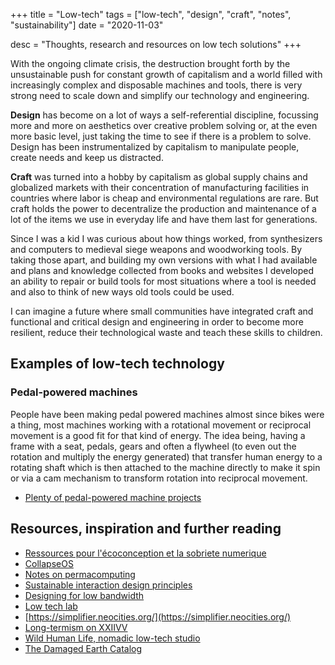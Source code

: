 +++
title = "Low-tech"
tags = ["low-tech", "design", "craft", "notes", "sustainability"]
date = "2020-11-03"

desc = "Thoughts, research and resources on low tech solutions"
+++

With the ongoing climate crisis, the destruction brought forth by the unsustainable push for constant growth of capitalism and a world filled with increasingly complex and disposable machines and tools, there is very strong need to scale down and simplify our technology and engineering.

**Design** has become on a lot of ways a self-referential discipline, focussing more and more on aesthetics over creative problem solving or, at the even more basic level, just taking the time to see if there is a problem to solve. Design has been instrumentalized by capitalism to manipulate people, create needs and keep us distracted.

**Craft** was turned into a hobby by capitalism as global supply chains and globalized markets with their concentration of manufacturing facilities in countries where labor is cheap and environmental regulations are rare. But craft holds the power to decentralize the production and maintenance of a lot of the items we use in everyday life and have them last for generations.

Since I was a kid I was curious about how things worked, from synthesizers and computers to medieval siege weapons and woodworking tools. By taking those apart, and building my own versions with what I had available and plans and knowledge collected from books and websites I developed an ability to repair or build tools for most situations where a tool is needed and also to think of new ways old tools could be used.

I can imagine a future where small communities have integrated craft and functional and critical design and engineering in order to become more resilient, reduce their technological waste and teach these skills to children.

## Examples of low-tech technology

### Pedal-powered machines

People have been making pedal powered machines almost since bikes were a thing, most machines working with a rotational movement or reciprocal movement is a good fit for that kind of energy. The idea being, having a frame with a seat, pedals, gears and often a flywheel (to even out the rotation and multiply the energy generated) that transfer human energy to a rotating shaft which is then attached to the machine directly to make it spin or via a cam mechanism to transform rotation into reciprocal movement.

- [Plenty of pedal-powered machine projects](http://cheminsdefaire.fr/nos-projets/)

## Resources, inspiration and further reading

- [Ressources pour l'écoconception et la sobriete numerique](https://www.pikselkraft.com/les-ressources-pour-l-ecoconception-et-la-sobriete-numerique)
- [CollapseOS](https://collapseos.org/)
- [Notes on permacomputing](http://viznut.fi/texts-en/permacomputing.html)
- [Sustainable interaction design principles](https://branch.climateaction.tech/issues/issue-1/designing-branch-sustainable-interaction-design-principles/)  
- [Designing for low bandwidth](https://diff.wikimedia.org/2017/11/07/designing-for-low-bandwidth/)  
- [Low tech lab](https://wiki.lowtechlab.org/wiki/Accueil)  
- [https://simplifier.neocities.org/](https://simplifier.neocities.org/)  
- [Long-termism on XXIIVV](https://wiki.xxiivv.com/site/longtermism.html)
- [Wild Human Life, nomadic low-tech studio](https://wildhumanlife.fr/)
- [The Damaged Earth Catalog](https://damaged.bleu255.com/)
